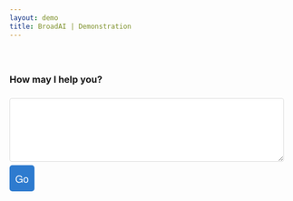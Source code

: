```yaml
---
layout: demo
title: BroadAI | Demonstration
---
```


<div class="top" style="margin-top:60px;">
  <div class="mission">
  <form>
    <h3>
      How may I help you?
    </h3>
    <textarea id="notes" name="notes" rows="6" required style="width:calc(100% - 20px); padding:10px; margin:0.5em 0; border:1px solid #ddd; border-radius:4px; box-sizing:border-box;"></textarea>
    <input type="button" id="btngo" value="Go" onClick="go()" style="font-family: 'Architects Daughter', 'Helvetica Neue', Helvetica, Arial, serif; font-size: 18px; text-align: center; padding: 10px; margin: 0 10px 10px 0; color: #fff; background-color: #2e7bcf; border: none; border-radius: 5px; -moz-border-radius: 5px; -webkit-border-radius: 5px;">
  </form>
  </div>

  <div class="lead" id="lead">
    <div id="message"> <!-- .. result .. --> </div>
  </div>
</div>
